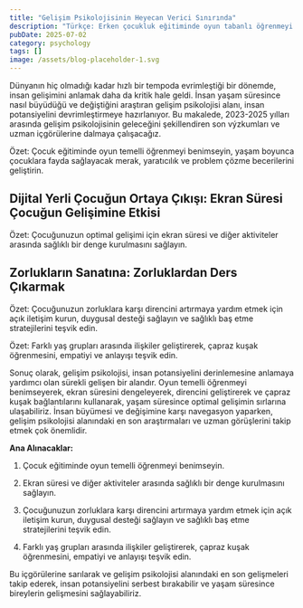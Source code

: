 ```yaml
---
title: "Gelişim Psikolojisinin Heyecan Verici Sınırında"
description: "Türkçe: Erken çocukluk eğitiminde oyun tabanlı öğrenmeyi benimseyin, merak, yaratıcılık ve proble..."
pubDate: 2025-07-02
category: psychology
tags: []
image: /assets/blog-placeholder-1.svg
---
```


Dünyanın hiç olmadığı kadar hızlı bir tempoda evrimleştiği bir dönemde, insan gelişimini anlamak daha da kritik hale geldi. İnsan yaşam süresince nasıl büyüdüğü ve değiştiğini araştıran gelişim psikolojisi alanı, insan potansiyelini devrimleştirmeye hazırlanıyor. Bu makalede, 2023-2025 yılları arasında gelişim psikolojisinin geleceğini şekillendiren son výzkumları ve uzman içgörülerine dalmaya çalışacağız.

Özet: Çocuk eğitiminde oyun temelli öğrenmeyi benimseyin, yaşam boyunca çocuklara fayda sağlayacak merak, yaratıcılık ve problem çözme becerilerini geliştirin.

## **Dijital Yerli Çocuğun Ortaya Çıkışı: Ekran Süresi Çocuğun Gelişimine Etkisi**

Özet: Çocuğunuzun optimal gelişimi için ekran süresi ve diğer aktiviteler arasında sağlıklı bir denge kurulmasını sağlayın.

## **Zorlukların Sanatına: Zorluklardan Ders Çıkarmak**

Özet: Çocuğunuzun zorluklara karşı direncini artırmaya yardım etmek için açık iletişim kurun, duygusal desteği sağlayın ve sağlıklı baş etme stratejilerini teşvik edin.

Özet: Farklı yaş grupları arasında ilişkiler geliştirerek, çapraz kuşak öğrenmesini, empatiyi ve anlayışı teşvik edin.

Sonuç olarak, gelişim psikolojisi, insan potansiyelini derinlemesine anlamaya yardımcı olan sürekli gelişen bir alandır. Oyun temelli öğrenmeyi benimseyerek, ekran süresini dengeleyerek, direncini geliştirerek ve çapraz kuşak bağlantılarını kullanarak, yaşam süresince optimal gelişimin sırlarına ulaşabiliriz. İnsan büyümesi ve değişimine karşı navegasyon yaparken, gelişim psikolojisi alanındaki en son araştırmaları ve uzman görüşlerini takip etmek çok önemlidir.

**Ana Alınacaklar:**

1. Çocuk eğitiminde oyun temelli öğrenmeyi benimseyin.

2. Ekran süresi ve diğer aktiviteler arasında sağlıklı bir denge kurulmasını sağlayın.

3. Çocuğunuzun zorluklara karşı direncini artırmaya yardım etmek için açık iletişim kurun, duygusal desteği sağlayın ve sağlıklı baş etme stratejilerini teşvik edin.

4. Farklı yaş grupları arasında ilişkiler geliştirerek, çapraz kuşak öğrenmesini, empatiyi ve anlayışı teşvik edin.

Bu içgörülerine sarılarak ve gelişim psikolojisi alanındaki en son gelişmeleri takip ederek, insan potansiyelini serbest bırakabilir ve yaşam süresince bireylerin gelişmesini sağlayabiliriz.